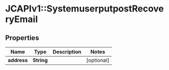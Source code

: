 # JCAPIv1::SystemuserputpostRecoveryEmail

## Properties
Name | Type | Description | Notes
------------ | ------------- | ------------- | -------------
**address** | **String** |  | [optional] 

